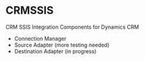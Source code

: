 # CRMSSIS
CRM SSIS Integration Components for Dynamics CRM

- Connection Manager 
- Source Adapter (more testing needed)
- Destination Adapter (in progress)


